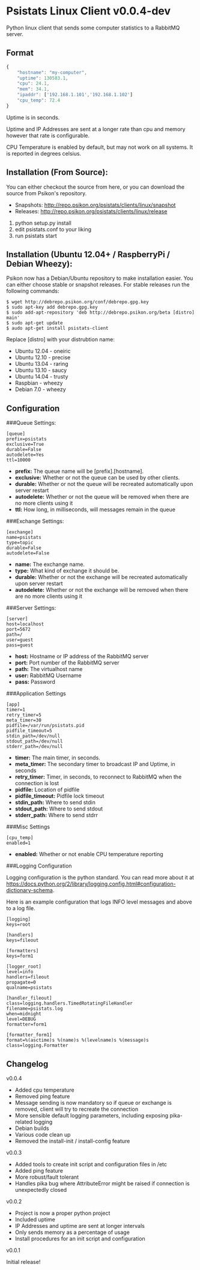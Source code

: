 Psistats Linux Client v0.0.4-dev
================================

Python linux client that sends some computer statistics to a RabbitMQ
server.

Format
------
```javascript
{
    "hostname": "my-computer",
    "uptime": 130583.1,
    "cpu": 24.1,
    "mem": 34.1,
    "ipaddr": ['192.168.1.101','192.168.1.102']
    "cpu_temp": 72.4
}
```

Uptime is in seconds.

Uptime and IP Addresses are sent at a longer rate than cpu and memory however that rate is configurable.

CPU Temperature is enabled by default, but may not work on all systems. It is reported in degrees celsius.


Installation (From Source):
---------------------------

You can either checkout the source from here, or you can download the source from Psikon's repository.

- Snapshots: http://repo.psikon.org/psistats/clients/linux/snapshot
- Releases: http://repo.psikon.org/psistats/clients/linux/release

1. python setup.py install
2. edit psistats.conf to your liking
3. run psistats start


Installation (Ubuntu 12.04+ / RaspberryPi / Debian Wheezy):
---------------------------------------

Psikon now has a Debian/Ubuntu repository to make installation easier. You can either choose stable or snapshot releases. For stable releases run the following commands:

```
$ wget http://debrepo.psikon.org/conf/debrepo.gpg.key
$ sudo apt-key add debrepo.gpg.key
$ sudo add-apt-repository 'deb http://debrepo.psikon.org/beta [distro] main'
$ sudo apt-get update
$ audo apt-get install psistats-client
```

Replace [distro] with your distrubtion name:

* Ubuntu 12.04 - oneiric
* Ubuntu 12.10 - precise
* Ubuntu 13.04 - raring
* Ubuntu 13.10 - saucy
* Ubuntu 14.04 - trusty
* Raspbian - wheezy
* Debian 7.0 - wheezy

Configuration
-------------

###Queue Settings:

```
[queue]
prefix=psistats
exclusive=True
durable=False
autodelete=Yes
ttl=10000
```

* **prefix:** The queue name will be [prefix].[hostname].
* **exclusive:** Whether or not the queue can be used by other clients.
* **durable:** Whether or not the queue will be recreated automatically upon server restart
* **autodelete:** Whether or not the queue will be removed when there are no more clients using it
* **ttl:** How long, in milliseconds, will messages remain in the queue

###Exchange Settings:

```
[exchange]
name=psistats
type=topic
durable=False
autodelete=False
```

* **name:** The exchange name.
* **type:** What kind of exchange it should be.
* **durable:** Whether or not the exchange will be recreated automatically upon server restart
* **autodelete:** Whether or not the exchange will be removed when there are no more clients using it

###Server Settings:

```
[server]
host=localhost
port=5672
path=/
user=guest
pass=guest
```

* **host:** Hostname or IP address of the RabbitMQ server
* **port:** Port number of the RabbitMQ server
* **path:** The virtualhost name
* **user:** RabbitMQ Username
* **pass:** Password

###Application Settings

```
[app]
timer=1
retry_timer=5
meta_timer=30
pidfile=/var/run/psistats.pid
pidfile_timeout=5
stdin_path=/dev/null
stdout_path=/dev/null
stderr_path=/dev/null
```

* **timer:** The main timer, in seconds.
* **meta_timer:** The secondary timer to broadcast IP and Uptime, in seconds
* **retry_timer:** Timer, in seconds, to reconnect to RabbitMQ when the connection is lost
* **pidfile:** Location of pidfile
* **pidfile_timeout:** Pidfile lock timeout
* **stdin_path:** Where to send stdin
* **stdout_path:** Where to send stdout
* **stderr_path:** Where to send stdrr

###Misc Settings

```
[cpu_temp]
enabled=1
```
* **enabled:** Whether or not enable CPU temperature reporting

###Logging Configuration

Logging configuration is the python standard. You can read more about it at https://docs.python.org/2/library/logging.config.html#configuration-dictionary-schema.

Here is an example configuration that logs INFO level messages and above to a log file.

```
[logging]
keys=root

[handlers]
keys=fileout

[formatters]
keys=form1

[logger_root]
level=info
handlers=fileout
propagate=0
qualname=psistats

[handler_fileout]
class=logging.handlers.TimedRotatingFileHandler
filename=psistats.log
when=midnight
level=DEBUG
formatter=form1

[formatter_form1]
format=%(asctime)s %(name)s %(levelname)s %(message)s
class=logging.Formatter
```

Changelog
---------

v0.0.4
- Added cpu temperature
- Removed ping feature
- Message sending is now mandatory so if queue or exchange is removed, client will try to recreate the connection
- More sensible default logging parameters, including exposing pika-related logging
- Debian builds
- Various code clean up
- Removed the install-init / install-config feature

v0.0.3
- Added tools to create init script and configuration files in /etc
- Added ping feature
- More robust/fault tolerant
- Handles pika bug where AttributeError might be raised if connection is unexpectedly closed

v0.0.2
- Project is now a proper python project
- Included uptime
- IP Addresses and uptime are sent at longer intervals
- Only sends memory as a percentage of usage
- Install procedures for an init script and configuration

v0.0.1

Initial release!
 
